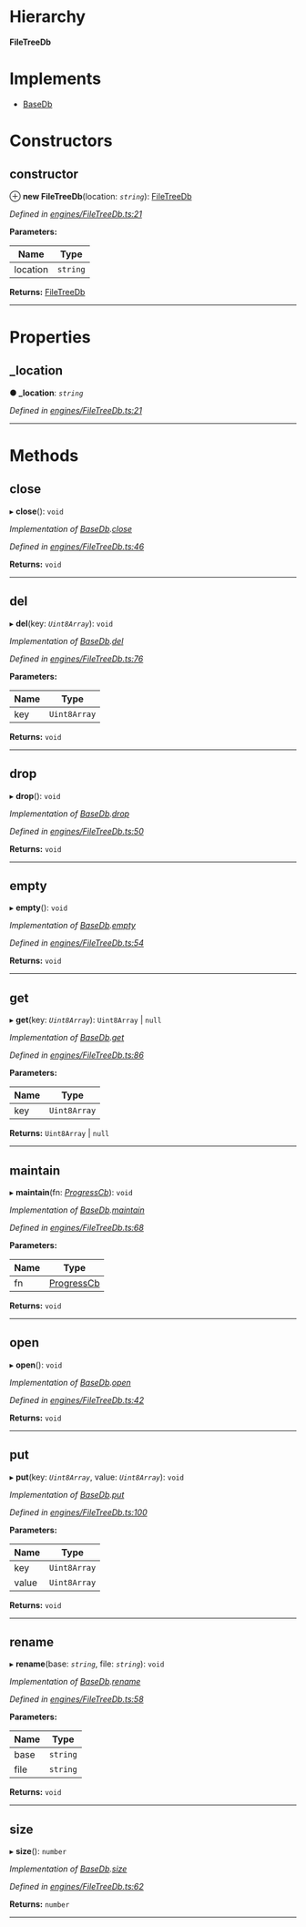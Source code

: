 

# Hierarchy

**FileTreeDb**

# Implements

* [BaseDb](../interfaces/_types_.basedb.md)

# Constructors

<a id="constructor"></a>

##  constructor

⊕ **new FileTreeDb**(location: *`string`*): [FileTreeDb](_engines_filetreedb_.filetreedb.md)

*Defined in [engines/FileTreeDb.ts:21](https://github.com/polkadot-js/common/blob/6610403/packages/db/src/engines/FileTreeDb.ts#L21)*

**Parameters:**

| Name | Type |
| ------ | ------ |
| location | `string` |

**Returns:** [FileTreeDb](_engines_filetreedb_.filetreedb.md)

___

# Properties

<a id="_location"></a>

##  _location

**● _location**: *`string`*

*Defined in [engines/FileTreeDb.ts:21](https://github.com/polkadot-js/common/blob/6610403/packages/db/src/engines/FileTreeDb.ts#L21)*

___

# Methods

<a id="close"></a>

##  close

▸ **close**(): `void`

*Implementation of [BaseDb](../interfaces/_types_.basedb.md).[close](../interfaces/_types_.basedb.md#close)*

*Defined in [engines/FileTreeDb.ts:46](https://github.com/polkadot-js/common/blob/6610403/packages/db/src/engines/FileTreeDb.ts#L46)*

**Returns:** `void`

___
<a id="del"></a>

##  del

▸ **del**(key: *`Uint8Array`*): `void`

*Implementation of [BaseDb](../interfaces/_types_.basedb.md).[del](../interfaces/_types_.basedb.md#del)*

*Defined in [engines/FileTreeDb.ts:76](https://github.com/polkadot-js/common/blob/6610403/packages/db/src/engines/FileTreeDb.ts#L76)*

**Parameters:**

| Name | Type |
| ------ | ------ |
| key | `Uint8Array` |

**Returns:** `void`

___
<a id="drop"></a>

##  drop

▸ **drop**(): `void`

*Implementation of [BaseDb](../interfaces/_types_.basedb.md).[drop](../interfaces/_types_.basedb.md#drop)*

*Defined in [engines/FileTreeDb.ts:50](https://github.com/polkadot-js/common/blob/6610403/packages/db/src/engines/FileTreeDb.ts#L50)*

**Returns:** `void`

___
<a id="empty"></a>

##  empty

▸ **empty**(): `void`

*Implementation of [BaseDb](../interfaces/_types_.basedb.md).[empty](../interfaces/_types_.basedb.md#empty)*

*Defined in [engines/FileTreeDb.ts:54](https://github.com/polkadot-js/common/blob/6610403/packages/db/src/engines/FileTreeDb.ts#L54)*

**Returns:** `void`

___
<a id="get"></a>

##  get

▸ **get**(key: *`Uint8Array`*): `Uint8Array` \| `null`

*Implementation of [BaseDb](../interfaces/_types_.basedb.md).[get](../interfaces/_types_.basedb.md#get)*

*Defined in [engines/FileTreeDb.ts:86](https://github.com/polkadot-js/common/blob/6610403/packages/db/src/engines/FileTreeDb.ts#L86)*

**Parameters:**

| Name | Type |
| ------ | ------ |
| key | `Uint8Array` |

**Returns:** `Uint8Array` \| `null`

___
<a id="maintain"></a>

##  maintain

▸ **maintain**(fn: *[ProgressCb](../modules/_types_.md#progresscb)*): `void`

*Implementation of [BaseDb](../interfaces/_types_.basedb.md).[maintain](../interfaces/_types_.basedb.md#maintain)*

*Defined in [engines/FileTreeDb.ts:68](https://github.com/polkadot-js/common/blob/6610403/packages/db/src/engines/FileTreeDb.ts#L68)*

**Parameters:**

| Name | Type |
| ------ | ------ |
| fn | [ProgressCb](../modules/_types_.md#progresscb) |

**Returns:** `void`

___
<a id="open"></a>

##  open

▸ **open**(): `void`

*Implementation of [BaseDb](../interfaces/_types_.basedb.md).[open](../interfaces/_types_.basedb.md#open)*

*Defined in [engines/FileTreeDb.ts:42](https://github.com/polkadot-js/common/blob/6610403/packages/db/src/engines/FileTreeDb.ts#L42)*

**Returns:** `void`

___
<a id="put"></a>

##  put

▸ **put**(key: *`Uint8Array`*, value: *`Uint8Array`*): `void`

*Implementation of [BaseDb](../interfaces/_types_.basedb.md).[put](../interfaces/_types_.basedb.md#put)*

*Defined in [engines/FileTreeDb.ts:100](https://github.com/polkadot-js/common/blob/6610403/packages/db/src/engines/FileTreeDb.ts#L100)*

**Parameters:**

| Name | Type |
| ------ | ------ |
| key | `Uint8Array` |
| value | `Uint8Array` |

**Returns:** `void`

___
<a id="rename"></a>

##  rename

▸ **rename**(base: *`string`*, file: *`string`*): `void`

*Implementation of [BaseDb](../interfaces/_types_.basedb.md).[rename](../interfaces/_types_.basedb.md#rename)*

*Defined in [engines/FileTreeDb.ts:58](https://github.com/polkadot-js/common/blob/6610403/packages/db/src/engines/FileTreeDb.ts#L58)*

**Parameters:**

| Name | Type |
| ------ | ------ |
| base | `string` |
| file | `string` |

**Returns:** `void`

___
<a id="size"></a>

##  size

▸ **size**(): `number`

*Implementation of [BaseDb](../interfaces/_types_.basedb.md).[size](../interfaces/_types_.basedb.md#size)*

*Defined in [engines/FileTreeDb.ts:62](https://github.com/polkadot-js/common/blob/6610403/packages/db/src/engines/FileTreeDb.ts#L62)*

**Returns:** `number`

___

